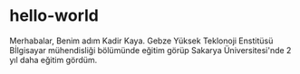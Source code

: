 # hello-world

Merhabalar,
Benim adım Kadir Kaya. Gebze Yüksek Teklonoji Enstitüsü Bİlgisayar mühendisliği bölümünde eğitim görüp Sakarya Üniversitesi'nde 2 yıl daha eğitim gördüm.
